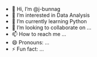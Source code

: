 - 👋 Hi, I’m @j-bunnag
- 👀 I’m interested in Data Analysis
- 🌱 I’m currently learning Python
- 💞️ I’m looking to collaborate on ...
- 📫 How to reach me ...
- 😄 Pronouns: ...
- ⚡ Fun fact: ...

<!---
j-bunnag/j-bunnag is a ✨ special ✨ repository because its `README.md` (this file) appears on your GitHub profile.
You can click the Preview link to take a look at your changes.
--->
